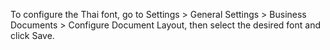 To configure the Thai font, go to Settings > General Settings > Business Documents > Configure Document Layout,
then select the desired font and click Save.
